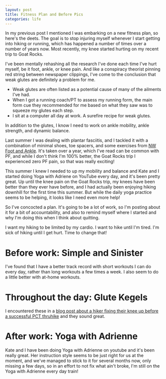 ```yaml
---
layout: post
title: Fitness Plan and Before Pics
categories: life
---
```


In my previous post I mentioned I was embarking on a new fitness plan, so here's the deets. The goal is to stop injuring myself whenever I start getting into hiking or running, which has happened a number of times over a number of years now. Most recently, my knee started hurting on my recent trip to Goat Rocks.

I've been mentally rehashing all the research I've done each time I've hurt myself, be it foot, ankle, or knee pain. And like a conspiracy theorist pinning red string between newspaper clippings, I've come to the conclusion that weak glutes are definitely a problem for me.

- Weak glutes are often listed as a potential cause of many of the ailments I've had.
- When I got a running coach/PT to assess my running form, the main form cue they recommended for me based on what they saw was to squeeze my glutes each step.
- I sit at a computer all day at work. A surefire recipe for weak glutes.

In addition to the glutes, I know I need to work on ankle mobility, ankle strength, and dynamic balance.

Last summer I was dealing with plantar fasciitis, and I tackled it with a combination of minimal shoes, toe spacers, and some exercises from [NW Foot and Ankle](https://www.nwfootankle.com/). It's taken over a year, which I've read can be common with PF, and while I don't think I'm 100% better, the Goat Rocks trip I experienced zero PF pain, so that was really exciting!

This summer I knew I needed to up my mobility and balance and Kate and I started doing Yoga with Adriene on YouTube every day, and it's been pretty great. Up until the knee pain on the Goat Rocks trip, my knees have been better than they ever have before, and I had actually been enjoying hiking downhill for the first time this summer. But while the daily yoga practice seems to be helping, it looks like I need even more help!

So I've concocted a plan. It's going to be a lot of work, so I'm posting about it for a bit of accountability, and also to remind myself where I started and why I'm doing this when I think about quitting.

I want my hiking to be limited by my cardio. I want to hike until I'm tired. I'm sick of hiking until I get hurt. Time to change that!

# Before work: Simple and Sinister

I've found that I have a better track record with short workouts I can do every day, rather than long workouts a few times a week. I also seem to do a little better with at-home workouts.

# Throughout the day: Glute Kegels

I encountered these in a [blog post about a hiker fixing their knee up before a successful PCT thruhike](https://medium.com/@OVCM/how-i-fixed-my-knee-injury-in-time-to-hike-2-450-miles-this-summer-61fe599205e3) and they sound great.

# After work: Yoga with Adrienne

Kate and I have been doing Yoga with Adrienne on youtube and it's been really great. Her instruction style seems to be just right for us at the moment, and we've managed to stick to it for several months now, only missing a few days, so in an effort to not fix what ain't broke, I'm still on the Yoga with Adrienne every day train!

